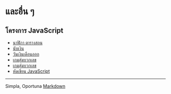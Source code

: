 <link rel="stylesheet" href="stilo.css">  


# และอื่น ๆ

## โครงการ JavaScript
- [นาฬิกา ตารางสอน](./myclock)
- [นับเงิน](./nab-ngern)
- [วันเงินเดือนออก](./sal_cal)
- [เกมสุ่มบวกเลข](./learn_learn/simple_math_game.html)
- [เกมสุ่มบวกเลข](./learn_learn/rule_of_three.html)
- [หัดเขียน JavaScript](https://codepen.io/your-work/)


---
Simpla, Oportuna [Markdown](https://www.markdownguide.org/)
